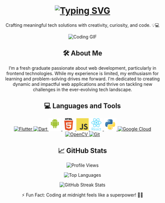 <h1 align="center">
<a href="https://git.io/typing-svg"><img src="https://readme-typing-svg.herokuapp.com?font=Fira+Code&weight=600&duration=3500&pause=500&width=435&lines=Hi+%F0%9F%91%8B%2C+ + + +I'm+Moce+Loise+Nunez;Passionate+about+web+development!." alt="Typing SVG" /></a>
</h1> 
<p align="center"> Crafting meaningful tech solutions with creativity, curiosity, and code. 💡💻 </p>
<p align="center"> <img src="https://media.giphy.com/media/xT9IgzoKnwFNmISR8I/giphy.gif" width="200" height="200" alt="Coding GIF"> </p> 

<div align="center"> 
  <h2>🛠️ About Me</h2> 
  <p>I’m a fresh graduate passionate about web development, particularly in frontend technologies. While my experience is limited, my enthusiasm for learning and problem-solving drives me forward. I'm dedicated to creating dynamic and impactful web applications and thrive on tackling new challenges in the ever-evolving tech landscape.</p> 
</div>

<div align="center"> 
  <h2>💻 Languages and Tools</h2> 
  <p> 
    <a href="https://flutter.dev" target="_blank"> <img src="https://www.vectorlogo.zone/logos/flutterio/flutterio-icon.svg" alt="Flutter" width="40" height="40" /> </a>
    <a href="https://dart.dev" target="_blank"> <img src="https://www.vectorlogo.zone/logos/dartlang/dartlang-icon.svg" alt="Dart" width="40" height="40" /> </a>
    <a href="https://developer.android.com" target="_blank"> <img src="https://raw.githubusercontent.com/devicons/devicon/master/icons/android/android-original-wordmark.svg" alt="Android" width="40" height="40" /> </a>
    <a href="https://www.w3.org/html/" target="_blank"> <img src="https://raw.githubusercontent.com/devicons/devicon/master/icons/html5/html5-original-wordmark.svg" alt="HTML5" width="40" height="40" /> </a>
    <a href="https://developer.mozilla.org/en-US/docs/Web/JavaScript" target="_blank"> <img src="https://raw.githubusercontent.com/devicons/devicon/master/icons/javascript/javascript-original.svg" alt="JavaScript" width="40" height="40" /> </a>
    <a href="https://reactjs.org/" target="_blank"> <img src="https://raw.githubusercontent.com/devicons/devicon/master/icons/react/react-original-wordmark.svg" alt="React" width="40" height="40" /> </a>
    <a href="https://www.python.org" target="_blank"> <img src="https://raw.githubusercontent.com/devicons/devicon/master/icons/python/python-original.svg" alt="Python" width="40" height="40" /> </a>
    <a href="https://cloud.google.com" target="_blank"> <img src="https://www.vectorlogo.zone/logos/google_cloud/google_cloud-icon.svg" alt="Google Cloud" width="40" height="40" /> </a>
    <a href="https://opencv.org/" target="_blank"> <img src="https://www.vectorlogo.zone/logos/opencv/opencv-icon.svg" alt="OpenCV" width="40" height="40" /> </a>
    <a href="https://git-scm.com/" target="_blank"> <img src="https://www.vectorlogo.zone/logos/git-scm/git-scm-icon.svg" alt="Git" width="40" height="40" /> </a>
  </p> 
</div>

<div align="center"> 
  <h2>📈 GitHub Stats</h2> 
  <p> <img src="https://komarev.com/ghpvc/?username=mocemoce&label=Profile%20views&color=0e75b6&style=flat" alt="Profile Views" /> </p> 
  <p> <img src="https://github-readme-stats.vercel.app/api/top-langs?username=mocemoce&show_icons=true&locale=en&layout=compact&theme=radical" alt="Top Languages" /> </p> 
  <p> <img src="https://github-readme-streak-stats.herokuapp.com/?user=mocemoce&theme=radical" alt="GitHub Streak Stats" /> </p> 
</div>

<div align="center"> <p>⚡ Fun Fact: Coding at midnight feels like a superpower! 🌙✨</p> </div>
